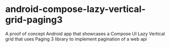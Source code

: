 # android-compose-lazy-vertical-grid-paging3
A proof of concept Android app that showcases a Compose UI Lazy Vertical grid that uses Paging 3 library to implement pagination of a web api
